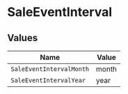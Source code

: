 # SaleEventInterval


## Values

| Name                     | Value                    |
| ------------------------ | ------------------------ |
| `SaleEventIntervalMonth` | month                    |
| `SaleEventIntervalYear`  | year                     |